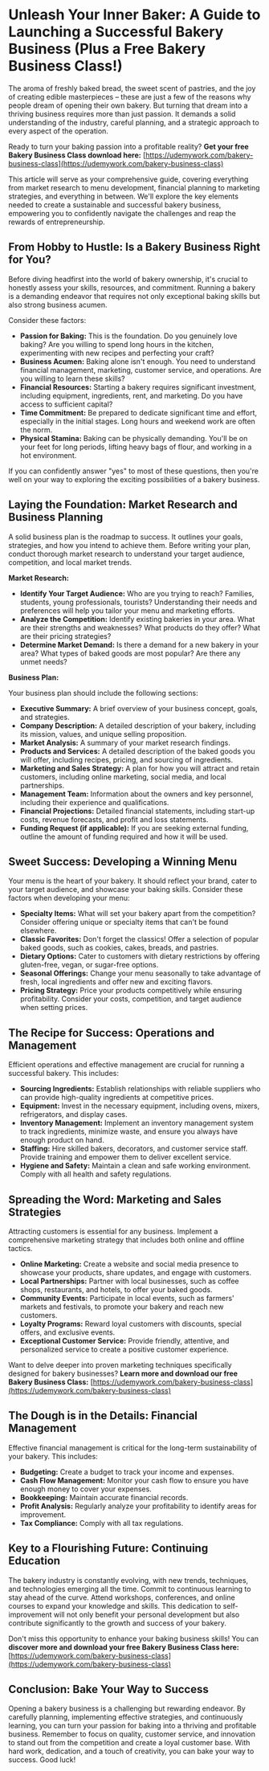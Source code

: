 # Unleash Your Inner Baker: A Guide to Launching a Successful Bakery Business (Plus a Free Bakery Business Class!)

The aroma of freshly baked bread, the sweet scent of pastries, and the joy of creating edible masterpieces – these are just a few of the reasons why people dream of opening their own bakery. But turning that dream into a thriving business requires more than just passion. It demands a solid understanding of the industry, careful planning, and a strategic approach to every aspect of the operation.

Ready to turn your baking passion into a profitable reality? **Get your free Bakery Business Class download here:** [https://udemywork.com/bakery-business-class](https://udemywork.com/bakery-business-class)

This article will serve as your comprehensive guide, covering everything from market research to menu development, financial planning to marketing strategies, and everything in between. We'll explore the key elements needed to create a sustainable and successful bakery business, empowering you to confidently navigate the challenges and reap the rewards of entrepreneurship.

## From Hobby to Hustle: Is a Bakery Business Right for You?

Before diving headfirst into the world of bakery ownership, it's crucial to honestly assess your skills, resources, and commitment. Running a bakery is a demanding endeavor that requires not only exceptional baking skills but also strong business acumen.

Consider these factors:

*   **Passion for Baking:** This is the foundation. Do you genuinely love baking? Are you willing to spend long hours in the kitchen, experimenting with new recipes and perfecting your craft?
*   **Business Acumen:** Baking alone isn't enough. You need to understand financial management, marketing, customer service, and operations. Are you willing to learn these skills?
*   **Financial Resources:** Starting a bakery requires significant investment, including equipment, ingredients, rent, and marketing. Do you have access to sufficient capital?
*   **Time Commitment:** Be prepared to dedicate significant time and effort, especially in the initial stages. Long hours and weekend work are often the norm.
*   **Physical Stamina:** Baking can be physically demanding. You'll be on your feet for long periods, lifting heavy bags of flour, and working in a hot environment.

If you can confidently answer "yes" to most of these questions, then you're well on your way to exploring the exciting possibilities of a bakery business.

## Laying the Foundation: Market Research and Business Planning

A solid business plan is the roadmap to success. It outlines your goals, strategies, and how you intend to achieve them. Before writing your plan, conduct thorough market research to understand your target audience, competition, and local market trends.

**Market Research:**

*   **Identify Your Target Audience:** Who are you trying to reach? Families, students, young professionals, tourists? Understanding their needs and preferences will help you tailor your menu and marketing efforts.
*   **Analyze the Competition:** Identify existing bakeries in your area. What are their strengths and weaknesses? What products do they offer? What are their pricing strategies?
*   **Determine Market Demand:** Is there a demand for a new bakery in your area? What types of baked goods are most popular? Are there any unmet needs?

**Business Plan:**

Your business plan should include the following sections:

*   **Executive Summary:** A brief overview of your business concept, goals, and strategies.
*   **Company Description:** A detailed description of your bakery, including its mission, values, and unique selling proposition.
*   **Market Analysis:** A summary of your market research findings.
*   **Products and Services:** A detailed description of the baked goods you will offer, including recipes, pricing, and sourcing of ingredients.
*   **Marketing and Sales Strategy:** A plan for how you will attract and retain customers, including online marketing, social media, and local partnerships.
*   **Management Team:** Information about the owners and key personnel, including their experience and qualifications.
*   **Financial Projections:** Detailed financial statements, including start-up costs, revenue forecasts, and profit and loss statements.
*   **Funding Request (if applicable):** If you are seeking external funding, outline the amount of funding required and how it will be used.

## Sweet Success: Developing a Winning Menu

Your menu is the heart of your bakery. It should reflect your brand, cater to your target audience, and showcase your baking skills. Consider these factors when developing your menu:

*   **Specialty Items:** What will set your bakery apart from the competition? Consider offering unique or specialty items that can't be found elsewhere.
*   **Classic Favorites:** Don't forget the classics! Offer a selection of popular baked goods, such as cookies, cakes, breads, and pastries.
*   **Dietary Options:** Cater to customers with dietary restrictions by offering gluten-free, vegan, or sugar-free options.
*   **Seasonal Offerings:** Change your menu seasonally to take advantage of fresh, local ingredients and offer new and exciting flavors.
*   **Pricing Strategy:** Price your products competitively while ensuring profitability. Consider your costs, competition, and target audience when setting prices.

## The Recipe for Success: Operations and Management

Efficient operations and effective management are crucial for running a successful bakery. This includes:

*   **Sourcing Ingredients:** Establish relationships with reliable suppliers who can provide high-quality ingredients at competitive prices.
*   **Equipment:** Invest in the necessary equipment, including ovens, mixers, refrigerators, and display cases.
*   **Inventory Management:** Implement an inventory management system to track ingredients, minimize waste, and ensure you always have enough product on hand.
*   **Staffing:** Hire skilled bakers, decorators, and customer service staff. Provide training and empower them to deliver excellent service.
*   **Hygiene and Safety:** Maintain a clean and safe working environment. Comply with all health and safety regulations.

## Spreading the Word: Marketing and Sales Strategies

Attracting customers is essential for any business. Implement a comprehensive marketing strategy that includes both online and offline tactics.

*   **Online Marketing:** Create a website and social media presence to showcase your products, share updates, and engage with customers.
*   **Local Partnerships:** Partner with local businesses, such as coffee shops, restaurants, and hotels, to offer your baked goods.
*   **Community Events:** Participate in local events, such as farmers' markets and festivals, to promote your bakery and reach new customers.
*   **Loyalty Programs:** Reward loyal customers with discounts, special offers, and exclusive events.
*   **Exceptional Customer Service:** Provide friendly, attentive, and personalized service to create a positive customer experience.

Want to delve deeper into proven marketing techniques specifically designed for bakery businesses? **Learn more and download our free Bakery Business Class:** [https://udemywork.com/bakery-business-class](https://udemywork.com/bakery-business-class)

## The Dough is in the Details: Financial Management

Effective financial management is critical for the long-term sustainability of your bakery. This includes:

*   **Budgeting:** Create a budget to track your income and expenses.
*   **Cash Flow Management:** Monitor your cash flow to ensure you have enough money to cover your expenses.
*   **Bookkeeping:** Maintain accurate financial records.
*   **Profit Analysis:** Regularly analyze your profitability to identify areas for improvement.
*   **Tax Compliance:** Comply with all tax regulations.

## Key to a Flourishing Future: Continuing Education

The bakery industry is constantly evolving, with new trends, techniques, and technologies emerging all the time. Commit to continuous learning to stay ahead of the curve. Attend workshops, conferences, and online courses to expand your knowledge and skills. This dedication to self-improvement will not only benefit your personal development but also contribute significantly to the growth and success of your bakery.

Don't miss this opportunity to enhance your baking business skills! You can **discover more and download your free Bakery Business Class here:** [https://udemywork.com/bakery-business-class](https://udemywork.com/bakery-business-class)

## Conclusion: Bake Your Way to Success

Opening a bakery business is a challenging but rewarding endeavor. By carefully planning, implementing effective strategies, and continuously learning, you can turn your passion for baking into a thriving and profitable business. Remember to focus on quality, customer service, and innovation to stand out from the competition and create a loyal customer base. With hard work, dedication, and a touch of creativity, you can bake your way to success. Good luck!
